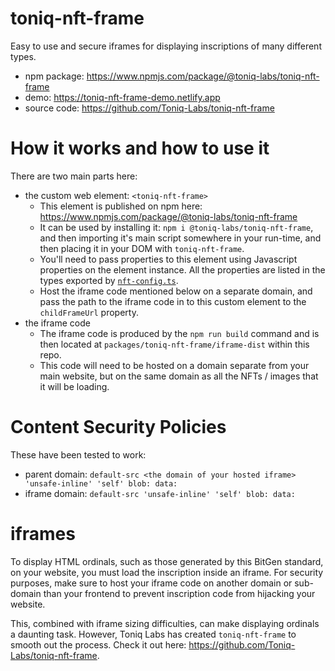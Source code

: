 # toniq-nft-frame

Easy to use and secure iframes for displaying inscriptions of many different types.

-   npm package: https://www.npmjs.com/package/@toniq-labs/toniq-nft-frame
-   demo: https://toniq-nft-frame-demo.netlify.app
-   source code: https://github.com/Toniq-Labs/toniq-nft-frame

# How it works and how to use it

There are two main parts here:

-   the custom web element: `<toniq-nft-frame>`
    -   This element is published on npm here: https://www.npmjs.com/package/@toniq-labs/toniq-nft-frame
    -   It can be used by installing it: `npm i @toniq-labs/toniq-nft-frame`, and then importing it's main script somewhere in your run-time, and then placing it in your DOM with `toniq-nft-frame`.
    -   You'll need to pass properties to this element using Javascript properties on the element instance. All the properties are listed in the types exported by [`nft-config.ts`](https://github.com/Toniq-Labs/toniq-nft-frame/tree/dev/packages/toniq-nft-frame/src/nft-config.ts).
    -   Host the iframe code mentioned below on a separate domain, and pass the path to the iframe code in to this custom element to the `childFrameUrl` property.
-   the iframe code
    -   The iframe code is produced by the `npm run build` command and is then located at `packages/toniq-nft-frame/iframe-dist` within this repo.
    -   This code will need to be hosted on a domain separate from your main website, but on the same domain as all the NFTs / images that it will be loading.

# Content Security Policies

These have been tested to work:

-   parent domain: `default-src <the domain of your hosted iframe> 'unsafe-inline' 'self' blob: data:`
-   iframe domain: `default-src 'unsafe-inline' 'self' blob: data:`

# iframes

To display HTML ordinals, such as those generated by this BitGen standard, on your website, you must load the inscription inside an iframe. For security purposes, make sure to host your iframe code on another domain or sub-domain than your frontend to prevent inscription code from hijacking your website.

This, combined with iframe sizing difficulties, can make displaying ordinals a daunting task. However, Toniq Labs has created `toniq-nft-frame` to smooth out the process. Check it out here: https://github.com/Toniq-Labs/toniq-nft-frame.
